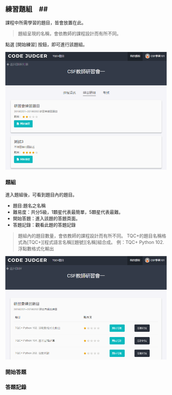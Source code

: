 ## 練習題組　##

課程中所需學習的題目，皆會放置在此。

> 題組呈現的名稱，會依教師的課程設計而有所不同。

點選 [開始練習] 按鈕，即可進行該題組。

![](/assets/cjmds01我的課程-02-練習題組-01.png)

### 題組 ### 

進入題組後，可看到題目內的題目。

* 題目:題名之名稱
* 難易度：共分5級，1顆星代表最簡單，5顆星代表最難。
* 開始答題：進入該題的答題頁面。
* 答題記錄：觀看此題的答題記錄

> 題組內的題目數量，會依教師的課程設計而有所不同。
 TQC+的題目名稱格式為[TQC+][程式語言名稱][題號][名稱]組合成。
例：TQC+ Python 102. 浮點數格式化輸出

![](/assets/cjmds01我的課程-02-練習題組-02.png)


### 開始答題 ### 



### 答題記錄 ### 

